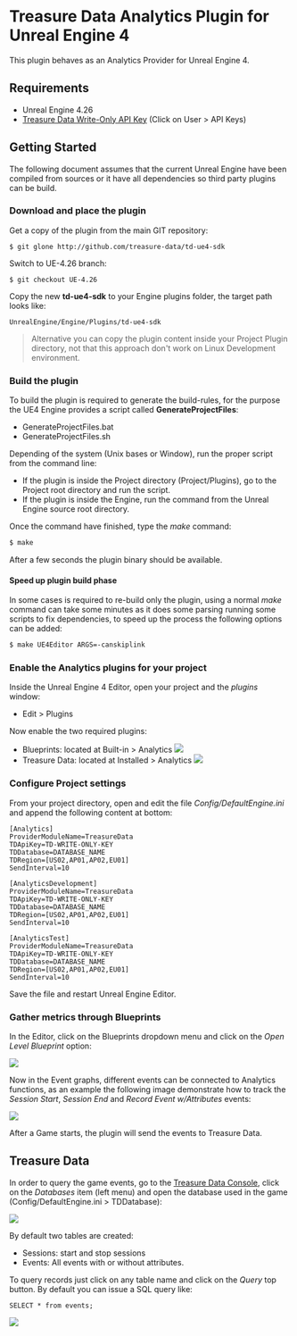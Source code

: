 # Treasure Data Analytics Plugin for Unreal Engine 4

This plugin behaves as an Analytics Provider for Unreal Engine 4.

## Requirements

- Unreal Engine 4.26
- [Treasure Data Write-Only API Key](https://console.treasuredata.com/app/users) (Click on User > API Keys)

## Getting Started

The following document assumes that the current Unreal Engine have been compiled from sources or it have all dependencies so third party plugins can be build.

### Download and place the plugin

Get a copy of the plugin from the main GIT repository:

```
$ git glone http://github.com/treasure-data/td-ue4-sdk
```

Switch to UE-4.26 branch:

```
$ git checkout UE-4.26
```

Copy the new __td-ue4-sdk__ to your Engine plugins folder, the target path looks like:

```
UnrealEngine/Engine/Plugins/td-ue4-sdk
```
> Alternative you can copy the plugin content inside your Project Plugin directory, not that this approach don't work on Linux Development environment.

### Build the plugin

To build the plugin is required to generate the build-rules, for the purpose the UE4 Engine provides a script called __GenerateProjectFiles__:

- GenerateProjectFiles.bat
- GenerateProjectFiles.sh

Depending of the system (Unix bases or Window), run the proper script from the command line:

- If the plugin is inside the Project directory (Project/Plugins), go to the Project root directory and run the script.
- If the plugin is inside the Engine, run the command from the Unreal Engine source root directory.

Once the command have finished, type the _make_ command:

```bash
$ make
```

After a few seconds the plugin binary should be available.

#### Speed up plugin build phase

In some cases is required to re-build only the plugin, using a normal _make_ command can take some minutes as it does some parsing running some scripts to fix dependencies, to speed up the process the following options can be added:

```bash
$ make UE4Editor ARGS=-canskiplink
```

### Enable the Analytics plugins for your project

Inside the Unreal Engine 4 Editor, open your project and the _plugins_ window:

- Edit > Plugins

Now enable the two required plugins:

- Blueprints: located at Built-in > Analytics ![](docs/assets/ue4_blueprints_enable.jpg)
- Treasure Data: located at Installed > Analytics ![](docs/assets/ue4_td_plugin_enable.jpg)

### Configure Project settings

From your project directory, open and edit the file _Config/DefaultEngine.ini_ and append the following content at bottom:

```
[Analytics]
ProviderModuleName=TreasureData
TDApiKey=TD-WRITE-ONLY-KEY
TDDatabase=DATABASE_NAME
TDRegion=[US02,AP01,AP02,EU01]
SendInterval=10

[AnalyticsDevelopment]
ProviderModuleName=TreasureData
TDApiKey=TD-WRITE-ONLY-KEY
TDDatabase=DATABASE_NAME
TDRegion=[US02,AP01,AP02,EU01]
SendInterval=10

[AnalyticsTest]
ProviderModuleName=TreasureData
TDApiKey=TD-WRITE-ONLY-KEY
TDDatabase=DATABASE_NAME
TDRegion=[US02,AP01,AP02,EU01]
SendInterval=10
```

Save the file and restart Unreal Engine Editor.

### Gather metrics through Blueprints

In the Editor, click on the Blueprints dropdown menu and click on the _Open Level Blueprint_ option:

![](docs/assets/ue4_editor_001.jpg)

Now in the Event graphs, different events can be connected to Analytics functions, as an example the following image demonstrate how to track the _Session Start_, _Session End_ and _Record Event w/Attributes_ events:

![](docs/assets/ue4_editor_002.jpg)

After a Game starts, the plugin will send the events to Treasure Data.

## Treasure Data

In order to query the game events, go to the [Treasure Data Console](http://console.treasuredata.com), click on the _Databases_ item (left menu) and open the database used in the game (Config/DefaultEngine.ini > TDDatabase):

![](docs/assets/ue4_td_console_001.jpg)

By default two tables are created:

- Sessions: start and stop sessions
- Events: All events with or without attributes.

To query records just click on any table name and click on the _Query_ top button. By default you can issue a SQL query like:

```
SELECT * from events;
```

![](docs/assets/ue4_td_console_002.jpg)
